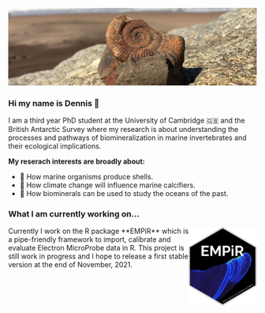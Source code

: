 ![](header.png)

### Hi my name is Dennis 👋
I am a third year PhD student at the University of Cambridge 🇬🇧 and the British Antarctic Survey where my research is about understanding the processes and pathways of biomineralization in marine invertebrates and their ecological implications. 

**My reserach interests are broadly about:**
- 🐚 How marine organisms produce shells.
- 🌊 How climate change will influence marine calcifiers.
- 💎 How biominerals can be used to study the oceans of the past.

### What I am currently working on...

<img src="https://github.com/dm807cam/EMPiR/blob/main/man/figures/logo.png" align="right"  height="160" /> 
Currently I work on the R package **EMPiR** which is a pipe-friendly framework to import, calibrate and evaluate Electron MicroProbe data in R. This project is still work in progress and I hope to release a first stable version at the end of November, 2021. 

